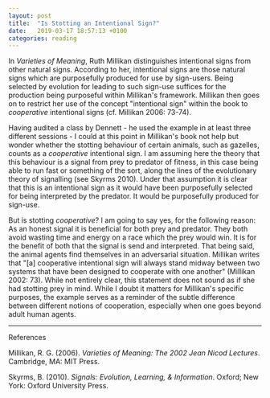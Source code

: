 ```yaml
---
layout: post
title:  "Is Stotting an Intentional Sign?"
date:   2019-03-17 18:57:13 +0100
categories: reading
---
```


In *Varieties of Meaning*, Ruth Millikan distinguishes intentional signs from other natural signs. According to her, intentional signs are those natural signs which are purposefully produced for use by sign-users. Being selected by evolution for leading to such sign-use suffices for the production being purposeful within Millikan's framework. Millikan then goes on to restrict her use of the concept "intentional sign" within the book to _cooperative_ intentional signs (cf. Millikan 2006: 73-74). 

Having audited a class by Dennett - he used the example in at least three different sessions - I could at this point in Millikan's book not help but wonder whether the stotting behaviour of certain animals, such as gazelles, counts as a _cooperative_ intentional sign. I am assuming here the theory that this behaviour is a signal from prey to predator of fitness, in this case being able to run fast or something of the sort, along the lines of the evolutionary theory of signalling (see Skyrms 2010). Under that assumption it is clear that this is an intentional sign as it would have been purposefully selected for being interpreted by the predator. It would be purposefully produced for sign-use.

But is stotting _cooperative_? I am going to say yes, for the following reason: As an honest signal it is beneficial for both prey and predator. They both avoid wasting time and energy on a race which the prey would win. It is for the benefit of both that the signal is send and interpreted. That being said, the animal agents find themselves in an adversarial situation. Millikan writes that "[a] cooperative intentional sign will always stand midway between two systems that have been designed to cooperate with one another" (Millikan 2002: 73). While not entirely clear, this statement does not sound as if she had stotting prey in mind. While I doubt it matters for Millikan's specific purposes, the example serves as a reminder of the subtle difference between different notions of cooperation, especially when one goes beyond adult human agents.


---

References

Millikan, R. G. (2006). *Varieties of Meaning: The 2002 Jean Nicod Lectures*. Cambridge, MA: MIT Press.

Skyrms, B. (2010). *Signals: Evolution, Learning, & Information*. Oxford; New York: Oxford University Press.

